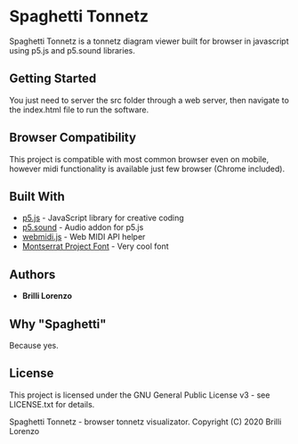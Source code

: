 # Spaghetti Tonnetz

Spaghetti Tonnetz is a tonnetz diagram viewer built for browser in javascript using p5.js and p5.sound libraries.

## Getting Started

You just need to server the src folder through a web server, then navigate to the index.html file to run the software.

## Browser Compatibility

This project is compatible with most common browser even on mobile, however midi functionality is available just few browser (Chrome included).

## Built With

* [p5.js](https://p5js.org/) - JavaScript library for creative coding
* [p5.sound](https://github.com/processing/p5.js-sound) - Audio addon for p5.js
* [webmidi.js](https://github.com/djipco/webmidi) - Web MIDI API helper
* [Montserrat Project Font](https://github.com/JulietaUla/Montserrat) - Very cool font

## Authors

* **Brilli Lorenzo**

## Why "Spaghetti"

Because yes.

## License

This project is licensed under the GNU General Public License v3 - see LICENSE.txt for details.

Spaghetti Tonnetz - browser tonnetz visualizator.
Copyright (C) 2020  Brilli Lorenzo